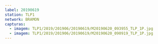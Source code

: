 ```yaml
---
label: 20190619
station: TLP1
network: BRAMON
capturas:
  - imagem: TLP1/2019/201906/20190619/M20190620_093955_TLP_1P.jpg
  - imagem: TLP1/2019/201906/20190619/M20190620_090919_TLP_1P.jpg
---
```

